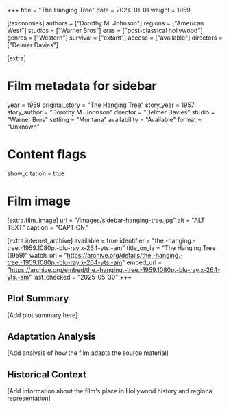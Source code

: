 +++
title = "The Hanging Tree"
date = 2024-01-01
weight = 1959

[taxonomies]
authors = ["Dorothy M. Johnson"]
regions = ["American West"]
studios = ["Warner Bros"]
eras = ["post-classical hollywood"]
genres = ["Western"]
survival = ["extant"]
access = ["available"]
directors = ["Delmer Davies"]

[extra]
# Film metadata for sidebar
year = 1959
original_story = "The Hanging Tree"
story_year = 1957
story_author = "Dorothy M. Johnson"
director = "Delmer Davies"
studio = "Warner Bros"
setting = "Montana"
availability = "Available"
format = "Unknown"

# Content flags
show_citation = true

# Film image
[extra.film_image]
url = "/images/sidebar-hanging-tree.jpg"
alt = "ALT TEXT"
caption = "CAPTION."


[extra.internet_archive]
available = true
identifier = "the.-hanging.-tree.-1959.1080p.-blu-ray.x-264-yts.-am"
title_on_ia = "The Hanging Tree (1959)"
watch_url = "https://archive.org/details/the.-hanging.-tree.-1959.1080p.-blu-ray.x-264-yts.-am"
embed_url = "https://archive.org/embed/the.-hanging.-tree.-1959.1080p.-blu-ray.x-264-yts.-am"
last_checked = "2025-05-30"
+++

## Plot Summary

[Add plot summary here]

## Adaptation Analysis

[Add analysis of how the film adapts the source material]

## Historical Context

[Add information about the film's place in Hollywood history and regional representation]